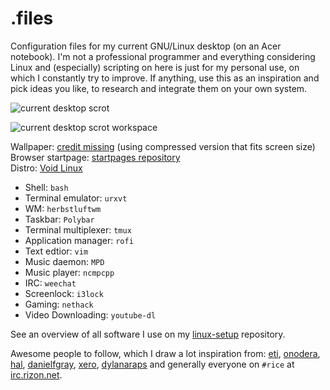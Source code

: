 # .files

Configuration files for my current GNU/Linux desktop (on an Acer notebook). I'm not a professional programmer and everything considering Linux and (especially) scripting on here is just for my personal use, on which I constantly try to improve. If anything, use this as an inspiration and pick ideas you like, to research and integrate them on your own system.

![current desktop scrot](https://u.teknik.io/sFytn.png)

![current desktop scrot workspace](https://u.teknik.io/y1CDR.png)

Wallpaper: [credit missing](https://u.teknik.io/tMg9x.png) (using compressed version that fits screen size)  
Browser startpage: [startpages repository](https://github.com/jltk/startpages)  
Distro: [Void Linux](https://voidlinux.eu)

- Shell: ``bash``
- Terminal emulator: ``urxvt``
- WM: ``herbstluftwm``
- Taskbar: ``Polybar``
- Terminal multiplexer: ``tmux``
- Application manager: ``rofi``
- Text edtior: ``vim``
- Music daemon: ``MPD``
- Music player: ``ncmpcpp``
- IRC: ``weechat``
- Screenlock: ``i3lock``
- Gaming: ``nethack``
- Video Downloading: ``youtube-dl``

See an overview of all software I use on my [linux-setup](https://github.com/jltk/linux-setup) repository.

Awesome people to follow, which I draw a lot inspiration from: [eti](https://github.com/eti0), [onodera](https://github.com/onodera-punpun), [hal](https://github.com/hal-ullr), [danielfgray](https://github.com/DanielFGray), [xero](https://github.com/xero), [dylanaraps](https://github.com/dylanaraps) and generally everyone on ``#rice`` at [irc.rizon.net](https://rizon.net).
